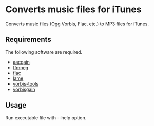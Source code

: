 # Converts music files for iTunes

Converts music files (Ogg Vorbis, Flac, etc.) to MP3 files for iTunes.

## Requirements

The following software are required.

* [aacgain](http://aacgain.altosdesign.com/)
* [ffmpeg](https://ffmpeg.org/)
* [flac](https://xiph.org/flac/index.html)
* [lame](https://sourceforge.net/projects/lame/)
* [vorbis-tools](https://github.com/xiph/vorbis-tools)
* [vorbisgain](https://sjeng.org/vorbisgain.html)

## Usage

Run executable file with --help option.
